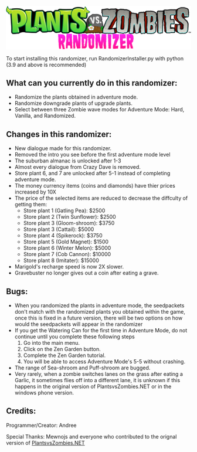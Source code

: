 ![logo](images/Logo.png)

To start installing this randomizer, run RandomizerInstaller.py with python (3.9 and above is recommended)

## What can you currently do in this randomizer:
* Randomize the plants obtained in adventure mode.
* Randomize downgrade plants of upgrade plants.
* Select between three Zombie wave modes for Adventure Mode: Hard, Vanilla, and Randomized.

## Changes in this randomizer:
* New dialogue made for this randomizer.
* Removed the intro you see before the first adventure mode level
* The suburban almanac is unlocked after 1-3
* Almost every dialogue from Crazy Dave is removed.
* Store plant 6, and 7 are unlocked after 5-1 instead of completing adventure mode.
* The money currency items (coins and diamonds) have thier prices increased by 10X
* The price of the selected items are reduced to decrease the diffculty of getting them:
  * Store plant 1 (Gatling Pea): $2500
  * Store plant 2 (Twin Sunflower): $2500
  * Store plant 3 (Gloom-shroom): $3750
  * Store plant 3 (Cattail): $5000
  * Store plant 4 (Spikerock): $3750
  * Store plant 5 (Gold Magnet): $1500
  * Store plant 6 (Winter Melon): $5000
  * Store plant 7 (Cob Cannon): $10000
  * Store plant 8 (Imitater): $15000
* Marigold's recharge speed is now 2X slower.
* Gravebuster no longer gives out a coin after eating a grave.

## Bugs:
* When you randomized the plants in adventure mode, the seedpackets don't match with the randomized plants you obtained within the game, once this is fixed in a future version, there will be two options on how would the seedpackets will appear in the randomizer
* If you get the Watering Can for the first time in Adventure Mode, do not continue until you complete these following steps
  1. Go into the main menu.
  2. Click on the Zen Garden button.
  3. Complete the Zen Garden tutorial.
  4. You will be able to access Adventure Mode's 5-5 without crashing.
* The range of Sea-shroom and Puff-shroom are bugged.
* Very rarely, when a zombie switches lanes on the grass after eating a Garlic, it sometimes flies off into a different lane, it is unknown if this happens in the original version of PlantsvsZombies.NET or in the windows phone version.


## Credits:

Programmer/Creator: Andree

Special Thanks:
Mewnojs and everyone who contributed to the orignal version of [PlantsvsZombies.NET](https://github.com/Mewnojs/PlantsVsZombies.NET)
